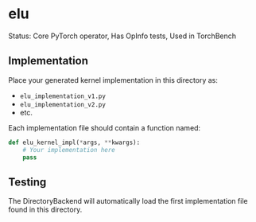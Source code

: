 # elu

Status: Core PyTorch operator, Has OpInfo tests, Used in TorchBench

## Implementation

Place your generated kernel implementation in this directory as:
- `elu_implementation_v1.py`
- `elu_implementation_v2.py`
- etc.

Each implementation file should contain a function named:
```python
def elu_kernel_impl(*args, **kwargs):
    # Your implementation here
    pass
```

## Testing

The DirectoryBackend will automatically load the first implementation file found in this directory.
